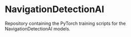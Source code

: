 # NavigationDetectionAI
Repository containing the PyTorch training scripts for the NavigationDetectionAI models.
